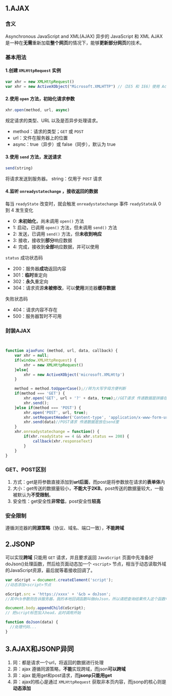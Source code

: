 ## 1.AJAX
### 含义
Asynchronous JavaScript and XML(AJAX)
异步的 JavaScript 和 XML
AJAX 是一种在**无需**重新加载**整个网页**的情况下，能够**更新部分网页**的技术。
### 基本用法
#### 1.创建 `XMLHttpRequest` 实例
```javascript
var xhr = new XMLHttpRequest()
var xhr = new ActiveXObject("Microsoft.XMLHTTP") //（IE5 和 IE6）使用 ActiveX 对象
```


#### 2.使用 `open` 方法，初始化请求参数
```javascript
xhr.open(method, url, async)
```
规定请求的类型、URL 以及是否异步处理请求。
- method：请求的类型；`GET` 或 `POST`
- url：文件在服务器上的位置
- async：true（异步）或 false（同步），默认为 true


#### 3.使用 `send` 方法，发送请求
```javascript
send(string)
```
将请求发送到服务器。
string：仅用于 `POST` 请求

#### 4.监听 `onreadystatechange` ，接收返回的数据
每当 `readyState` 改变时，就会触发 `onreadystatechange` 事件
`readyState`从 0 到 4 发生变化
- 0: **未初始化**，尚未调用 `open()` 方法
- 1: 启动，已调用 `open()` 方法，但未调用 `send()` 方法
- 2: 发送，已调用 `send()` 方法，但**未收到响应**
- 3: 接收，接收到**部分**响应数据
- 4: 完成，接收到**全部**响应数据，并可以使用

`status`
成功状态码
- 200：服务器**成功**返回内容
- 301：**临时**重定向
- 302：**永久**重定向
- 304：请求资源**未被修改**，可以**使用**浏览器**缓存数据**

失败状态码
- 404：请求内容不存在
- 500：服务器暂时不可用

### 封装AJAX
```javascript


function ajaxFunc (method, url, data, callback) {
    var xhr = null;
    if(window.XMLHttpRequest) {
        xhr = new XMLHttpRequest()
    }else{
        xhr = new ActiveXObject('microsoft.XMLHttp')
    }

    method = method.toUpperCase();//转为大写字母方便判断
    if(method === 'GET') {
        xhr.open('GET', url + '?' + data, true);//GET请求 传递数据是拼接在url后面的
        xhr.send();
    }else if(method === 'POST') {
        xhr.open('POST', url, true);
        xhr.setRequestHeader('Content-type', 'application/x-www-form-urlencoded');//POST请求还需设置请求头
        xhr.send(data)//POST请求 传递数据是放在send里
    }
    xhr.onreadystatechange = function() {
        if(xhr.readyState == 4 && xhr.status == 200) {
            callback(xhr.responseText)
        }
    }
}
```
### GET、POST区别
1. 方式：get是将参数直接添加到**url后面**，而post是将参数放在请求的**表单体**内
2. 大小：get传送的数据量较小，**不能大于2KB**。post传送的数据量较大，一般被默认为**不受限制**。
3. 安全性：get安全性**非常低**，post安全性**较高**

### 安全限制
遵循浏览器的**同源策略**（协议、域名、端口一致），**不能跨域**

## 2.JSONP
可以实现**跨域**
只能用 `GET` 请求，并且要求返回 `JavaScript`
页面中先准备好doJson()处理函数，然后给页面动态加一个 `<script>` 节点，相当于动态读取外域的JavaScript资源，最后就等着接收回调了。

```javascript
var oScript = document.createElement('script');
//动态添加<script>节点

oScript.src = 'https://xxxx' + '&cb = doJson'; 
//其中cb参数则告诉服务器，我的本地回调函数叫做doJson，所以请把查询结果传入这个函数中进行调用。

document.body.appendChild(oScript);
// 把script标签加入head，此时调用开始

function doJson(data) {
  //处理代码...
}
```

## 3.AJAX和JSONP异同
1. 同：都是请求一个url，将返回的数据进行处理
2. 异：ajax 遵循同源策略，**不能**实现跨域，而json**可以跨域**
3. 异：ajax 能用get和post请求，而**jsonp只能用get**
4. 异：ajax的核心是通过 `XMLHttpRequest` 获取非本页内容，而jsonp的核心则是**动态添加**
